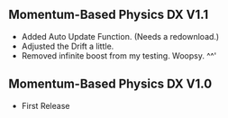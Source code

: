 ## Momentum-Based Physics DX V1.1
- Added Auto Update Function. (Needs a redownload.)
- Adjusted the Drift a little.
- Removed infinite boost from my testing. Woopsy. ^^'

## Momentum-Based Physics DX V1.0
- First Release
